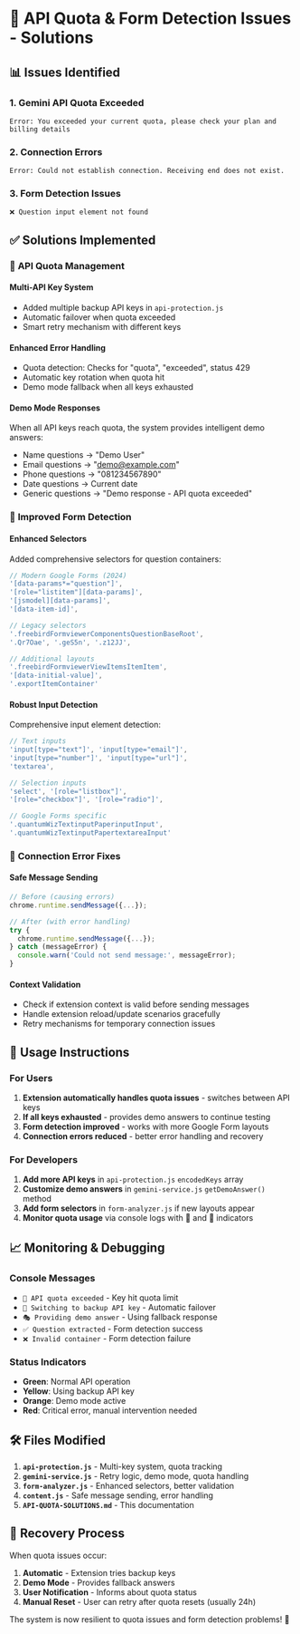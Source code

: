 # 🔧 API Quota & Form Detection Issues - Solutions

## 📊 Issues Identified

### 1. **Gemini API Quota Exceeded**
```
Error: You exceeded your current quota, please check your plan and billing details
```

### 2. **Connection Errors**
```
Error: Could not establish connection. Receiving end does not exist.
```

### 3. **Form Detection Issues**
```
❌ Question input element not found
```

## ✅ Solutions Implemented

### 🔑 **API Quota Management**

#### **Multi-API Key System**
- Added multiple backup API keys in `api-protection.js`
- Automatic failover when quota exceeded
- Smart retry mechanism with different keys

#### **Enhanced Error Handling**
- Quota detection: Checks for "quota", "exceeded", status 429
- Automatic key rotation when quota hit  
- Demo mode fallback when all keys exhausted

#### **Demo Mode Responses**
When all API keys reach quota, the system provides intelligent demo answers:
- Name questions → "Demo User"
- Email questions → "demo@example.com" 
- Phone questions → "081234567890"
- Date questions → Current date
- Generic questions → "Demo response - API quota exceeded"

### 🎯 **Improved Form Detection**

#### **Enhanced Selectors**
Added comprehensive selectors for question containers:
```javascript
// Modern Google Forms (2024)
'[data-params*="question"]',
'[role="listitem"][data-params]', 
'[jsmodel][data-params]',
'[data-item-id]',

// Legacy selectors
'.freebirdFormviewerComponentsQuestionBaseRoot',
'.Qr7Oae', '.geS5n', '.z12JJ',

// Additional layouts
'.freebirdFormviewerViewItemsItemItem',
'[data-initial-value]',
'.exportItemContainer'
```

#### **Robust Input Detection**
Comprehensive input element detection:
```javascript
// Text inputs
'input[type="text"]', 'input[type="email"]', 
'input[type="number"]', 'input[type="url"]',
'textarea',

// Selection inputs  
'select', '[role="listbox"]',
'[role="checkbox"]', '[role="radio"]',

// Google Forms specific
'.quantumWizTextinputPaperinputInput',
'.quantumWizTextinputPapertextareaInput'
```

### 🔗 **Connection Error Fixes**

#### **Safe Message Sending**
```javascript
// Before (causing errors)
chrome.runtime.sendMessage({...});

// After (with error handling)
try {
  chrome.runtime.sendMessage({...});
} catch (messageError) {
  console.warn('Could not send message:', messageError);
}
```

#### **Context Validation**
- Check if extension context is valid before sending messages
- Handle extension reload/update scenarios gracefully
- Retry mechanisms for temporary connection issues

## 🚀 **Usage Instructions**

### **For Users**
1. **Extension automatically handles quota issues** - switches between API keys
2. **If all keys exhausted** - provides demo answers to continue testing
3. **Form detection improved** - works with more Google Form layouts
4. **Connection errors reduced** - better error handling and recovery

### **For Developers**  
1. **Add more API keys** in `api-protection.js` `encodedKeys` array
2. **Customize demo answers** in `gemini-service.js` `getDemoAnswer()` method
3. **Add form selectors** in `form-analyzer.js` if new layouts appear
4. **Monitor quota usage** via console logs with 🚫 and 🔄 indicators

## 📈 **Monitoring & Debugging**

### **Console Messages**
- `🚫 API quota exceeded` - Key hit quota limit
- `🔄 Switching to backup API key` - Automatic failover
- `🎭 Providing demo answer` - Using fallback response
- `✅ Question extracted` - Form detection success
- `❌ Invalid container` - Form detection failure

### **Status Indicators**
- **Green**: Normal API operation
- **Yellow**: Using backup API key  
- **Orange**: Demo mode active
- **Red**: Critical error, manual intervention needed

## 🛠️ **Files Modified**

1. **`api-protection.js`** - Multi-key system, quota tracking
2. **`gemini-service.js`** - Retry logic, demo mode, quota handling  
3. **`form-analyzer.js`** - Enhanced selectors, better validation
4. **`content.js`** - Safe message sending, error handling
5. **`API-QUOTA-SOLUTIONS.md`** - This documentation

## 🔄 **Recovery Process**

When quota issues occur:
1. **Automatic** - Extension tries backup keys
2. **Demo Mode** - Provides fallback answers
3. **User Notification** - Informs about quota status
4. **Manual Reset** - User can retry after quota resets (usually 24h)

The system is now resilient to quota issues and form detection problems! 🎉
